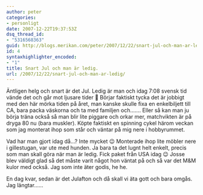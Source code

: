 ```yaml
---
author: peter
categories:
- personligt
date: 2007-12-22T19:37:53Z
dsq_thread_id:
- "5316568363"
guid: http://blogs.merikan.com/peter/2007/12/22/snart-jul-och-man-ar-ledig/
id: 4
syntaxhighlighter_encoded:
- "1"
title: Snart Jul och man är ledig.
url: /2007/12/22/snart-jul-och-man-ar-ledig/
---
```


Äntligen helg och snart är det Jul. Ledig är man och idag 7:08 svensk tid vände det och går mot ljusare tider 🙂 Börjar faktiskt tycka det är jobbigt med den här mörka tiden på året, man kanske skulle fixa en enkelbiljett till CA, bara packa väskorna och ta med familjen och……. Eller så kan man ju börja träna också så man blir lite piggare och orkar mer, matchvikten är på dryga 80 nu (bara muskler). Köpte faktiskt en spinning cykel härom veckan som jag monterat ihop som står och väntar på mig nere i hobbyrummet.

Vad har man gjort idag då…? Inte mycket 😉 Monterade ihop lite möbler nere i gillestugan, var ute med hunden. Ja bara ta det lugnt helt enkelt, precis som man skall göra när man är ledig. Fick paket från USA idag 😉 Josse blev väldigt glad så det måste varit något hon väntat på och så var det M&M kulor med också. Jag som inte äter godis, he he.

En dag kvar, sedan är det Julafton och då skall vi äta gott och bara omgås. Jag längtar……
